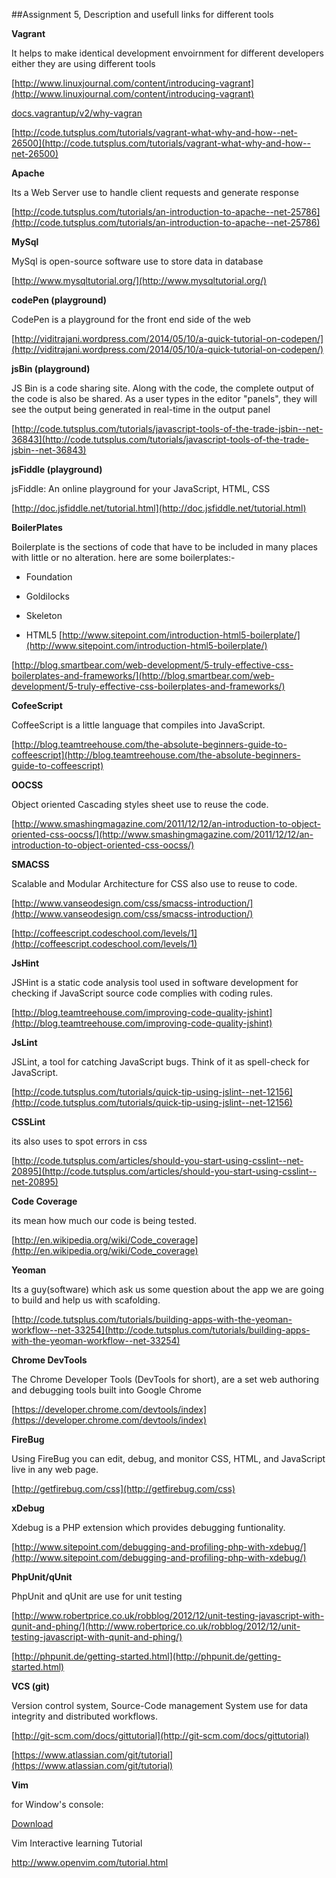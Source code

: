 ##Assignment 5, Description and usefull links for different tools

**Vagrant**

It helps to make identical development envoirnment for different developers either they are using different tools

[http://www.linuxjournal.com/content/introducing-vagrant](http://www.linuxjournal.com/content/introducing-vagrant)

[docs.vagrantup/v2/why-vagran](docs.vagrantup/v2/why-vagran)

[http://code.tutsplus.com/tutorials/vagrant-what-why-and-how--net-26500](http://code.tutsplus.com/tutorials/vagrant-what-why-and-how--net-26500)


**Apache**

Its a Web Server use to handle client requests and generate response

[http://code.tutsplus.com/tutorials/an-introduction-to-apache--net-25786](http://code.tutsplus.com/tutorials/an-introduction-to-apache--net-25786)

**MySql**

MySql is open-source software use to store data in database

[http://www.mysqltutorial.org/](http://www.mysqltutorial.org/)

**codePen (playground)**

CodePen is a playground for the front end side of the web

[http://viditrajani.wordpress.com/2014/05/10/a-quick-tutorial-on-codepen/](http://viditrajani.wordpress.com/2014/05/10/a-quick-tutorial-on-codepen/)

**jsBin (playground)**

JS Bin is a code sharing site. Along with the code, the complete output of the code is also be shared. As a user types in the editor "panels", they will see the output being generated in real-time in the output panel

[http://code.tutsplus.com/tutorials/javascript-tools-of-the-trade-jsbin--net-36843](http://code.tutsplus.com/tutorials/javascript-tools-of-the-trade-jsbin--net-36843)

**jsFiddle (playground)**

jsFiddle: An online playground for your JavaScript, HTML, CSS

[http://doc.jsfiddle.net/tutorial.html](http://doc.jsfiddle.net/tutorial.html)

**BoilerPlates**

Boilerplate is the sections of code that have to be included in many places with little or no alteration.
here are some boilerplates:-

* Foundation

* Goldilocks

* Skeleton

* HTML5   [http://www.sitepoint.com/introduction-html5-boilerplate/](http://www.sitepoint.com/introduction-html5-boilerplate/)

[http://blog.smartbear.com/web-development/5-truly-effective-css-boilerplates-and-frameworks/](http://blog.smartbear.com/web-development/5-truly-effective-css-boilerplates-and-frameworks/)

**CofeeScript**

CoffeeScript is a little language that compiles into JavaScript.

[http://blog.teamtreehouse.com/the-absolute-beginners-guide-to-coffeescript](http://blog.teamtreehouse.com/the-absolute-beginners-guide-to-coffeescript)

**OOCSS**

Object oriented Cascading styles sheet use to reuse the code.

[http://www.smashingmagazine.com/2011/12/12/an-introduction-to-object-oriented-css-oocss/](http://www.smashingmagazine.com/2011/12/12/an-introduction-to-object-oriented-css-oocss/)

**SMACSS**

Scalable and Modular Architecture for CSS also use to reuse to code.

[http://www.vanseodesign.com/css/smacss-introduction/](http://www.vanseodesign.com/css/smacss-introduction/)

[http://coffeescript.codeschool.com/levels/1](http://coffeescript.codeschool.com/levels/1)

**JsHint**

JSHint is a static code analysis tool used in software development for checking if JavaScript source code complies with coding rules.

[http://blog.teamtreehouse.com/improving-code-quality-jshint](http://blog.teamtreehouse.com/improving-code-quality-jshint)

**JsLint**

JSLint, a tool for catching JavaScript bugs. Think of it as spell-check for JavaScript.

[http://code.tutsplus.com/tutorials/quick-tip-using-jslint--net-12156](http://code.tutsplus.com/tutorials/quick-tip-using-jslint--net-12156)

**CSSLint**

its also uses to spot errors in css

[http://code.tutsplus.com/articles/should-you-start-using-csslint--net-20895](http://code.tutsplus.com/articles/should-you-start-using-csslint--net-20895)

**Code Coverage**

its mean how much our code is being tested.

[http://en.wikipedia.org/wiki/Code_coverage](http://en.wikipedia.org/wiki/Code_coverage)

**Yeoman**

Its a guy(software) which ask us some question about the app we are going to build and help us with scafolding.

[http://code.tutsplus.com/tutorials/building-apps-with-the-yeoman-workflow--net-33254](http://code.tutsplus.com/tutorials/building-apps-with-the-yeoman-workflow--net-33254)

**Chrome DevTools**

The Chrome Developer Tools (DevTools for short), are a set web authoring and debugging tools built into Google Chrome

[https://developer.chrome.com/devtools/index](https://developer.chrome.com/devtools/index)

**FireBug**

Using FireBug you can edit, debug, and monitor CSS, HTML, and JavaScript live in any web page.

[http://getfirebug.com/css](http://getfirebug.com/css)

**xDebug**

Xdebug is a PHP extension which provides debugging funtionality.

[http://www.sitepoint.com/debugging-and-profiling-php-with-xdebug/](http://www.sitepoint.com/debugging-and-profiling-php-with-xdebug/)

**PhpUnit/qUnit**

PhpUnit and qUnit are use for unit testing 

[http://www.robertprice.co.uk/robblog/2012/12/unit-testing-javascript-with-qunit-and-phing/](http://www.robertprice.co.uk/robblog/2012/12/unit-testing-javascript-with-qunit-and-phing/)

[http://phpunit.de/getting-started.html](http://phpunit.de/getting-started.html)

**VCS (git)**

Version control system, Source-Code management System use for data integrity and distributed workflows.

[http://git-scm.com/docs/gittutorial](http://git-scm.com/docs/gittutorial)

[https://www.atlassian.com/git/tutorial](https://www.atlassian.com/git/tutorial)


**Vim**

 for Window's console:

[Download][1]



[1]:http://www.vim.org/download.php

Vim Interactive learning Tutorial

http://www.openvim.com/tutorial.html

